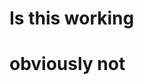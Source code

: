 <!DOCTYPE html>
<html>
<head>
  <link href="Fun.css" rel="stylesheet" type:text/css">
</head>
<body>
<h1>Is this working<h1>
<p>obviously not</p>                                                  
</body>
</html>
